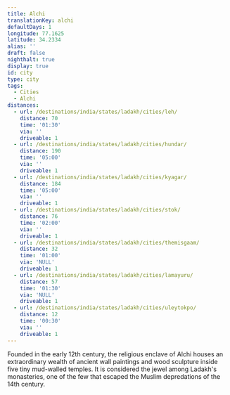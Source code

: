 ```yaml
---
title: Alchi
translationKey: alchi
defaultDays: 1
longitude: 77.1625
latitude: 34.2334
alias: ''
draft: false
nighthalt: true
display: true
id: city
type: city
tags:
  - Cities
  - Alchi
distances:
  - url: /destinations/india/states/ladakh/cities/leh/
    distance: 70
    time: '01:30'
    via: ''
    driveable: 1
  - url: /destinations/india/states/ladakh/cities/hundar/
    distance: 190
    time: '05:00'
    via: ''
    driveable: 1
  - url: /destinations/india/states/ladakh/cities/kyagar/
    distance: 184
    time: '05:00'
    via: ''
    driveable: 1
  - url: /destinations/india/states/ladakh/cities/stok/
    distance: 76
    time: '02:00'
    via: ''
    driveable: 1
  - url: /destinations/india/states/ladakh/cities/themisgaam/
    distance: 32
    time: '01:00'
    via: 'NULL'
    driveable: 1
  - url: /destinations/india/states/ladakh/cities/lamayuru/
    distance: 57
    time: '01:30'
    via: 'NULL'
    driveable: 1
  - url: /destinations/india/states/ladakh/cities/uleytokpo/
    distance: 12
    time: '00:30'
    via: ''
    driveable: 1
---
```


















































Founded in the early 12th century, the religious enclave of Alchi houses an extraordinary wealth of ancient wall paintings and wood sculpture inside five tiny mud-walled temples. It is considered the jewel among Ladakh's monasteries, one of the few that escaped the Muslim depredations of the 14th century.